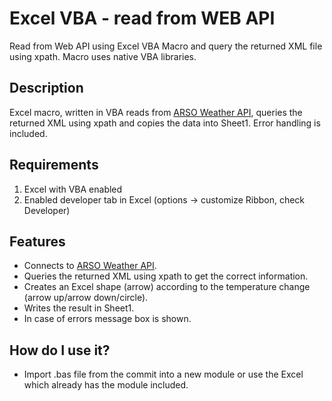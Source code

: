 # Excel VBA - read from WEB API

Read from Web API using Excel VBA Macro and query the returned XML file using xpath. Macro uses native VBA libraries.

## Description

Excel macro, written in VBA reads from [ARSO Weather API](http://meteo.arso.gov.si/uploads/probase/www/fproduct/text/sl/fcast_SLOVENIA_latest.xml), queries the returned XML using xpath and copies the data into Sheet1. Error handling is included.

## Requirements

1. Excel with VBA enabled
2. Enabled developer tab in Excel (options -> customize Ribbon, check Developer)

## Features

- Connects to [ARSO Weather API](http://meteo.arso.gov.si/uploads/probase/www/fproduct/text/sl/fcast_SLOVENIA_latest.xml).
- Queries the returned XML using xpath to get the correct information. 
- Creates an Excel shape (arrow) according to the temperature change (arrow up/arrow down/circle).
- Writes the result in Sheet1.
- In case of errors message box is shown.

## How do I use it?

- Import .bas file from the commit into a new module or use the Excel which already has the module included.
